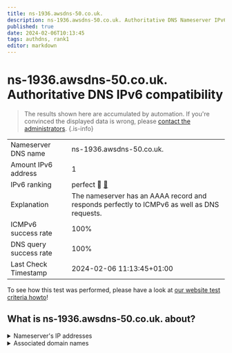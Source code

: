 ```yaml
---
title: ns-1936.awsdns-50.co.uk.
description: ns-1936.awsdns-50.co.uk. Authoritative DNS Nameserver IPv6 compatibility
published: true
date: 2024-02-06T10:13:45
tags: authdns, rank1
editor: markdown
---
```


# ns-1936.awsdns-50.co.uk. Authoritative DNS IPv6 compatibility

> The results shown here are accumulated by automation. If you're convinced the displayed data is wrong, please [contact the administrators](/howto/chat). 
{.is-info}




|   |   |
| - | - |
| Nameserver DNS name | ns-1936.awsdns-50.co.uk.
| Amount IPv6 address | 1
| IPv6 ranking | perfect :1st_place_medal: [🔗](/howto/ranking) |
| Explanation | The nameserver has an AAAA record and responds perfectly to ICMPv6 as well as DNS requests. |
| ICMPv6 success rate | 100%|
| DNS query success rate | 100% |
| Last Check Timestamp | 2024-02-06 11:13:45+01:00 |

To see how this test was performed, please have a look at [our website test criteria howto](/howto/testcriteria/authdns)!


## What is ns-1936.awsdns-50.co.uk. about?




<details>
<summary>Nameserver's IP addresses</summary>

2600:9000:5307:9000::1

</details>



<details>
<summary>Associated domain names</summary>

www.espn.com

</details>
